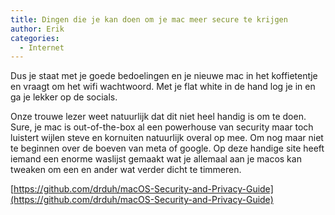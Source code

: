 ```yaml
---
title: Dingen die je kan doen om je mac meer secure te krijgen
author: Erik
categories:
  - Internet
---
```

Dus je staat met je goede bedoelingen en je nieuwe mac in het koffietentje en vraagt om het wifi wachtwoord. Met je flat white in de hand log je in en ga je lekker op de socials. 

Onze trouwe lezer weet natuurlijk dat dit niet heel handig is om te doen. Sure, je mac is out-of-the-box al een powerhouse van security maar toch luistert wijlen steve en kornuiten natuurlijk overal op mee. Om nog maar niet te beginnen over de boeven van meta of google. Op deze handige site heeft iemand een enorme waslijst gemaakt wat je allemaal aan je macos kan tweaken om een en ander wat verder dicht te timmeren.

[https://github.com/drduh/macOS-Security-and-Privacy-Guide](https://github.com/drduh/macOS-Security-and-Privacy-Guide)

